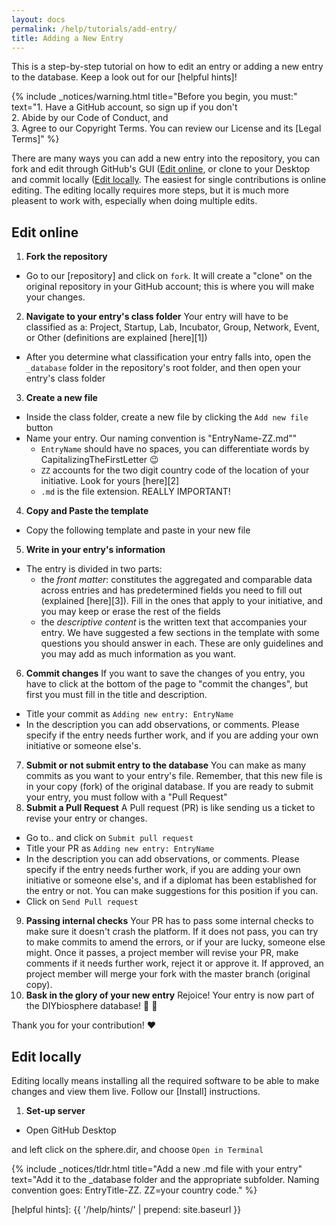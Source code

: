 ```yaml
---
layout: docs
permalink: /help/tutorials/add-entry/
title: Adding a New Entry
---
```


This is a step-by-step tutorial on how to edit an entry or adding a new entry to the database. Keep a look out for our [helpful hints]!

{% include _notices/warning.html title="Before you begin, you must:" text="1. Have a GitHub account, so sign up if you don't <br>
2. Abide by our Code of Conduct, and <br>
3. Agree to our Copyright Terms. You can review our License and its [Legal Terms]" %}

There are many ways you can add a new entry into the repository, you can fork and edit through GitHub's GUI ([Edit online](#edit-online), or clone to your Desktop and commit locally ([Edit locally](#edit-locally). The easiest for single contributions is online editing. The editing locally requires more steps, but it is much more pleasent to work with, especially when doing multiple edits.


## Edit online
1. **Fork the repository**
  - Go to our [repository] and click on `fork`. It will create a "clone" on the original repository in your GitHub account; this is where you will make your changes.
2. **Navigate to your entry's class folder**
Your entry will have to be classified as a: Project, Startup, Lab, Incubator, Group, Network, Event, or Other (definitions are explained [here][1])
  - After you determine what classification your entry falls into, open the `_database` folder in the repository's root folder, and then open your entry's class folder
3. **Create a new file**
  - Inside the class folder, create a new file by clicking the `Add new file` button
  - Name your entry. Our naming convention is "EntryName-ZZ.md""
    - `EntryName` should have no spaces, you can differentiate words by CapitalizingTheFirstLetter :wink:
    - `ZZ` accounts for the two digit country code of the location of your initiative. Look for yours [here][2]
    - `.md` is the file extension. REALLY IMPORTANT!
4. **Copy and Paste the template**
  - Copy the following template and paste in your new file
5. **Write in your entry's information**
  - The entry is divided in two parts:
    - the _front matter_: constitutes the aggregated and comparable data across entries and has predetermined fields you need to fill out (explained [here][3]). Fill in the ones that apply to your initiative, and you may keep or erase the rest of the fields
    - the _descriptive content_ is the written text that accompanies your entry. We have suggested a few sections in the template with some questions you should answer in each. These are only guidelines and you may add as much information as you want.
6. **Commit changes**
If you want to save the changes of you entry, you have to click at the bottom of the page to "commit the changes", but first you must fill in the title and description.
  - Title your commit as `Adding new entry: EntryName`
  - In the description you can add observations, or comments. Please specify if the entry needs further work, and if you are adding your own initiative or someone else's.
7. **Submit or not submit entry to the database**
You can make as many commits as you want to your entry's file. Remember, that this new file is in your copy (fork) of the original database. If you are ready to submit your entry, you must follow with a "Pull Request"
8. **Submit a Pull Request**
A Pull request (PR) is like sending us a ticket to revise your entry or changes.
  - Go to.. and click on `Submit pull request`
  - Title your PR as `Adding new entry: EntryName`
  - In the description you can add observations, or comments. Please specify if the entry needs further work, if you are adding your own initiative or someone else's, and if a diplomat has been established for the entry or not. You can make suggestions for this position if you can.
  - Click on `Send Pull request`
9. **Passing internal checks**
Your PR has to pass some internal checks to make sure it doesn't crash the platform. If it does not pass, you can try to make commits to amend the errors, or if your are lucky, someone else might.
Once it passes, a project member will revise your PR, make comments if it needs further work, reject it or approve it.
If approved, an project member will merge your fork with the master branch (original copy).
10. **Bask in the glory of your new entry**
Rejoice! Your entry is now part of the DIYbiosphere database! :clap: :clap:

Thank you for your contribution! :heart:

## Edit locally
Editing locally means installing all the required software to be able to make changes and view them live. Follow our [Install] instructions.
1. **Set-up server**
- Open GitHub Desktop

and left click on the sphere.dir, and choose `Open in Terminal`










{% include _notices/tldr.html title="Add a new .md file with your entry" text="Add it to the _database folder and the appropriate subfolder. Naming convention goes: EntryTitle-ZZ. ZZ=your country code." %}





[helpful hints]: {{ '/help/hints/' | prepend: site.baseurl }}
